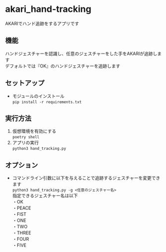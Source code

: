 # akari_hand-tracking
AKARIでハンド追跡をするアプリです

## 機能
ハンドジェスチャーを認識し、任意のジェスチャーをした手をAKARIが追跡します  
デフォルトでは『OK』のハンドジェスチャーを追跡します

## セットアップ
- モジュールのインストール  
`pip install -r requirements.txt`

## 実行方法
1. 仮想環境を有効にする  
`poetry shell`  
2. アプリの実行  
`python3 hand_tracking.py`  

## オプション
- コマンドライン引数に以下を与えることで追跡するジェスチャーを変更できます  
`python3 hand_tracking.py -g <任意のジェスチャー名>`  
指定できるジェスチャー名は以下  
・OK  
・PEACE  
・FIST  
・ONE  
・TWO  
・THREE  
・FOUR  
・FIVE  
